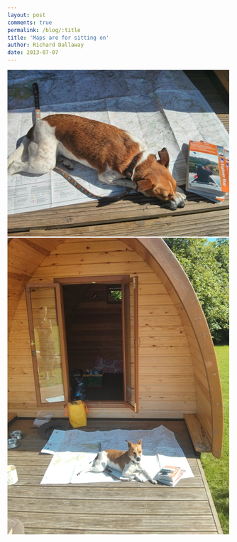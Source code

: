 ```yaml
---
layout: post
comments: true
permalink: /blog/:title
title: 'Maps are for sitting on'
author: Richard Dallaway
date: 2013-07-07
---
```


<div><a href="/media/KJIMG_20130707_101919.jpg"><img src="/media/KJIMG_20130707_101919.jpg.500.jpg" width="500" height="375"/></a></div><div><a href="/media/NSIMG_20130707_101939.jpg"><img src="/media/NSIMG_20130707_101939.jpg.500.jpg" width="500" height="667"/></a></div>

   
    
